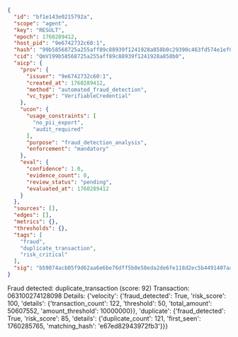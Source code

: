 ```json
{
  "id": "bf1e143e0215792a",
  "scope": "agent",
  "key": "RESULT",
  "epoch": 1760289412,
  "host_pid": "9e6742732c60:1",
  "hash": "99b58568725a255aff89c88939f1241928a858b0c29390c463fd574e1ef0a2d5",
  "cid": "QmV199b58568725a255aff89c88939f1241928a858b0",
  "aicp": {
    "prov": {
      "issuer": "9e6742732c60:1",
      "created_at": 1760289412,
      "method": "automated_fraud_detection",
      "vc_type": "VerifiableCredential"
    },
    "ucon": {
      "usage_constraints": [
        "no_pii_export",
        "audit_required"
      ],
      "purpose": "fraud_detection_analysis",
      "enforcement": "mandatory"
    },
    "eval": {
      "confidence": 1.0,
      "evidence_count": 0,
      "review_status": "pending",
      "evaluated_at": 1760289412
    }
  },
  "sources": [],
  "edges": [],
  "metrics": {},
  "thresholds": {},
  "tags": [
    "fraud",
    "duplicate_transaction",
    "risk_critical"
  ],
  "sig": "b59874acb05f9d62aa6e6be76dff5b0e58eda2de6fe118d2ec5b4491407aaee6"
}
```

Fraud detected: duplicate_transaction (score: 92)
Transaction: 063100274128098
Details: {'velocity': {'fraud_detected': True, 'risk_score': 100, 'details': {'transaction_count': 122, 'threshold': 50, 'total_amount': 50607552, 'amount_threshold': 10000000}}, 'duplicate': {'fraud_detected': True, 'risk_score': 85, 'details': {'duplicate_count': 121, 'first_seen': 1760285765, 'matching_hash': 'e67ed82943972fb3'}}}